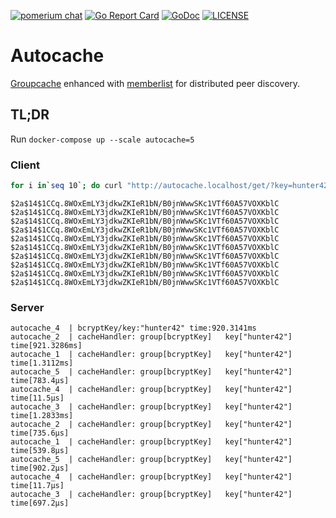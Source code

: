 [![pomerium chat](https://img.shields.io/badge/chat-on%20slack-blue.svg?style=flat&logo=slack)](http://slack.pomerium.io)
[![Go Report Card](https://goreportcard.com/badge/github.com/pomerium/autocache)](https://goreportcard.com/report/github.com/pomerium/autocache)
[![GoDoc](https://godoc.org/github.com/pomerium/autocache?status.svg)](https://godoc.org/github.com/pomerium/autocache)
[![LICENSE](https://img.shields.io/github/license/pomerium/autocache.svg)](https://github.com/pomerium/autocache/blob/master/LICENSE)

# Autocache

[Groupcache](https://github.com/golang/groupcache) enhanced with [memberlist](https://github.com/hashicorp/memberlist) for distributed peer discovery.

## TL;DR

Run `docker-compose up --scale autocache=5`

### Client

```bash
for i in`seq 10`; do curl "http://autocache.localhost/get/?key=hunter42";echo; done

```

```
$2a$14$1CCq.8WOxEmLY3jdkwZKIeR1bN/B0jnWwwSKc1VTf60A57VOXKblC
$2a$14$1CCq.8WOxEmLY3jdkwZKIeR1bN/B0jnWwwSKc1VTf60A57VOXKblC
$2a$14$1CCq.8WOxEmLY3jdkwZKIeR1bN/B0jnWwwSKc1VTf60A57VOXKblC
$2a$14$1CCq.8WOxEmLY3jdkwZKIeR1bN/B0jnWwwSKc1VTf60A57VOXKblC
$2a$14$1CCq.8WOxEmLY3jdkwZKIeR1bN/B0jnWwwSKc1VTf60A57VOXKblC
$2a$14$1CCq.8WOxEmLY3jdkwZKIeR1bN/B0jnWwwSKc1VTf60A57VOXKblC
$2a$14$1CCq.8WOxEmLY3jdkwZKIeR1bN/B0jnWwwSKc1VTf60A57VOXKblC
$2a$14$1CCq.8WOxEmLY3jdkwZKIeR1bN/B0jnWwwSKc1VTf60A57VOXKblC
$2a$14$1CCq.8WOxEmLY3jdkwZKIeR1bN/B0jnWwwSKc1VTf60A57VOXKblC
$2a$14$1CCq.8WOxEmLY3jdkwZKIeR1bN/B0jnWwwSKc1VTf60A57VOXKblC
```

### Server

```
autocache_4  | bcryptKey/key:"hunter42"	time:920.3141ms
autocache_2  | cacheHandler: group[bcryptKey]	key["hunter42"]	time[921.3286ms]
autocache_1  | cacheHandler: group[bcryptKey]	key["hunter42"]	time[1.3112ms]
autocache_5  | cacheHandler: group[bcryptKey]	key["hunter42"]	time[783.4µs]
autocache_4  | cacheHandler: group[bcryptKey]	key["hunter42"]	time[11.5µs]
autocache_3  | cacheHandler: group[bcryptKey]	key["hunter42"]	time[1.2833ms]
autocache_2  | cacheHandler: group[bcryptKey]	key["hunter42"]	time[735.6µs]
autocache_1  | cacheHandler: group[bcryptKey]	key["hunter42"]	time[539.8µs]
autocache_5  | cacheHandler: group[bcryptKey]	key["hunter42"]	time[902.2µs]
autocache_4  | cacheHandler: group[bcryptKey]	key["hunter42"]	time[11.7µs]
autocache_3  | cacheHandler: group[bcryptKey]	key["hunter42"]	time[697.2µs]
```
